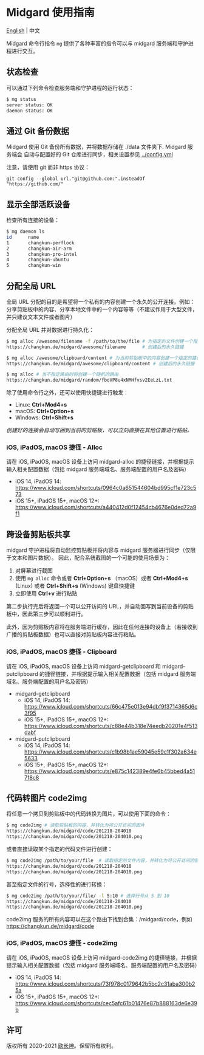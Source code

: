 # Midgard 使用指南

[English](./usage.md) | 中文

Midgard 命令行指令 `mg` 提供了各种丰富的指令可以与 midgard 服务端和守护进程进行交互。

## 状态检查

可以通过下列命令检查服务端和守护进程的运行状态：

```sh
$ mg status
server status: OK
daemon status: OK
```

## 通过 Git 备份数据

Midgard 使用 Git 备份所有数据，并将数据存储在 ./data 文件夹下. Midgard 服务端会
自动与配置好的 Git 仓库进行同步，相关设置参见 [../config.yml](../config.yml)

注意，请使用 git 而非 https 协议：

```
git config --global url."git@github.com:".insteadOf "https://github.com/"
```

## 显示全部活跃设备

检查所有连接的设备：

```sh
$ mg daemon ls
id      name
1       changkun-perflock
2       changkun-air-arm
3       changkun-pro-intel
4       changkun-ubuntu
5       changkun-win
```

## 分配全局 URL

全局 URL 分配的目的是希望将一个私有的内容创建一个永久的公开连接。例如：分享剪贴板中的内容、分享本地文件中的一个内容等等（不建议作用于大型文件，并只建议文本文件或者图片）

分配全局 URL 并对数据进行持久化：

```sh
$ mg alloc /awesome/filename -f /path/to/the/file # 为指定的文件创建一个指定的路由
https://changkun.de/midgard/awesome/filename      # 创建后的永久链接

$ mg alloc /awesome/clipboard/content # 为当前剪贴板中的内容创建一个指定的路由
https://changkun.de/midgard/awesome/clipboard/content # 创建后的永久链接

$ mg alloc # 当不指定路由时将创建一个随机的路由
https://changkun.de/midgard/random/fboVP8u4xNMHfvsv2EeLzL.txt
```

除了使用命令行之外，还可以使用快捷键进行触发：

- Linux: **Ctrl+Mod4+s**
- macOS: **Ctrl+Option+s**
- Windows: **Ctrl+Shift+s**

_创建好的连接会自动写回到当前的剪贴板，可以立刻直接在其他位置进行粘贴。_

### iOS, iPadOS, macOS 捷径 - Alloc

请在 iOS, iPadOS, macOS 设备上访问 midgard-alloc 的捷径链接，并根据提示输入相关配置数据（包括 midgard 服务端域名、服务端配置的用户名及密码）

- iOS 14, iPadOS 14: https://www.icloud.com/shortcuts/0964c0a651544604bd995cf1e723c573
- iOS 15+, iPadOS 15+, macOS 12+: https://www.icloud.com/shortcuts/a440412d0f12454cb4676e0ded72a9f1

## 跨设备剪贴板共享

midgard 守护进程将自动监控剪贴板并将内容与 midgard 服务器进行同步（仅限于文本和图片数据）。
因此，配合系统截图的一个可能的使用场景为：

1. 对屏幕进行截图
2. 使用 `mg alloc` 命令或者 **Ctrl+Option+s** （macOS）或者 **Ctrl+Mod4+s** (Linux) 或者 **Ctrl+Shift+s** (Windows) 键盘快捷键
3. 立即使用 **Ctrl+v** 进行粘贴

第二步执行完后将返回一个可以公开访问的 URL，并自动回写到当前设备的剪贴板中，因此第三步可以顺利进行。

此外，因为剪贴板内容将在服务端进行缓存，因此在任何连接的设备上（若接收到广播的剪贴板数据）也可以直接对剪贴板内容进行粘贴。

### iOS, iPadOS, macOS 捷径 - Clipboard

请在 iOS, iPadOS, macOS 设备上访问 midgard-getclipboard 和 midgard-putclipboard 的捷径链接，并根据提示输入相关配置数据（包括 midgard 服务端域名、服务端配置的用户名及密码）

- midgard-getclipboard
  + iOS 14, iPadOS 14: https://www.icloud.com/shortcuts/66c475e013e94dbf9f3714365d6c3f95
  + iOS 15+, iPadOS 15+, macOS 12+: https://www.icloud.com/shortcuts/c88e44b318e74eedb20201e4f513dabf
- midgard-putclipboard
  + iOS 14, iPadOS 14: https://www.icloud.com/shortcuts/c1b98b1ae59045e59c1f302a634e5633
  + iOS 15+, iPadOS 15+, macOS 12+: https://www.icloud.com/shortcuts/e875c142389e4fe6b45bbed4a517f8c8

## 代码转图片 code2img

将任意一个拷贝到剪贴板中的代码转换为图片，可以使用下面的命令：

```sh
$ mg code2img # 读取剪贴板的内容，并转化为可公开访问的图片
https://changkun.de/midgard/code/201218-204010
https://changkun.de/midgard/code/201218-204010.png
```

或者直接读取某个指定的代码文件进行创建：

```sh
$ mg code2img /path/to/your/file  # 读取指定的文件内容，并转化为可公开访问的图片
https://changkun.de/midgard/code/201218-204010
https://changkun.de/midgard/code/201218-204010.png
```

甚至指定文件的行号，选择性的进行转换：

```sh
$ mg code2img /path/to/your/file/ -l 5:10 # 选择行号从 5 到 10
https://changkun.de/midgard/code/201218-204010
https://changkun.de/midgard/code/201218-204010.png
```

code2img 服务的所有内容可以在这个路由下找到合集：/midgard/code，例如 https://changkun.de/midgard/code

### iOS, iPadOS, macOS 捷径 - code2img

请在 iOS, iPadOS, macOS 设备上访问 midgard-code2img 的捷径链接，并根据提示输入相关配置数据（包括 midgard 服务端域名、服务端配置的用户名及密码）

- iOS 14, iPadOS 14: https://www.icloud.com/shortcuts/73f978c0179642b5bc2c31aba300b25a
- iOS 15+, iPadOS 15+, macOS 12+: https://www.icloud.com/shortcuts/cec5afc61b01476e87b888163de6e39b

## 许可

版权所有 2020-2021 [欧长坤](https://changkun.de)。保留所有权利。